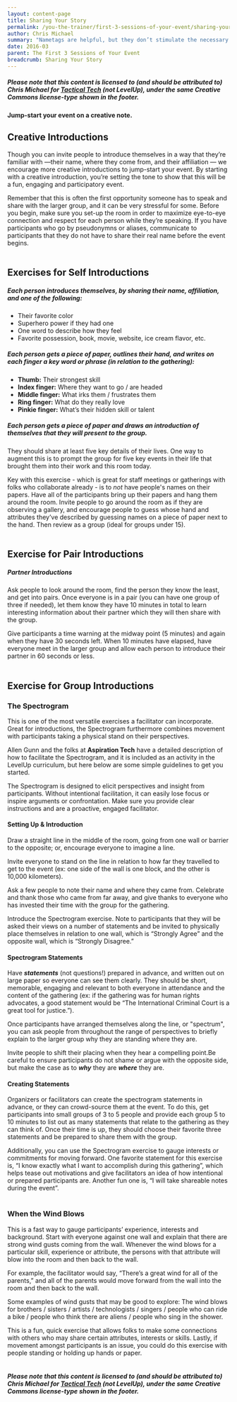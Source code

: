 ```yaml
---
layout: content-page
title: Sharing Your Story
permalink: /you-the-trainer/first-3-sessions-of-your-event/sharing-your-story/
author: Chris Michael
summary: "Nametags are helpful, but they don’t stimulate the necessary engagement and energy that starts off an effective gathering. For that, we turn to creative exercises to help participants and trainers learn about each other, our motivations for our attendance and our perspectives on relevant issues."
date: 2016-03
parent: The First 3 Sessions of Your Event
breadcrumb: Sharing Your Story
---
```

##### Please note that this content is licensed to (and should be attributed to) Chris Michael for [Tactical Tech](https://www.tacticaltech.org) (not LevelUp), under the same Creative Commons license-type shown in the footer.

#### Jump-start your event on a creative note.

## Creative Introductions
Though you can invite people to introduce themselves in a way that they’re familiar with —their name, where they come from, and their affiliation — we encourage more creative introductions to jump-start your event. By starting with a creative introduction, you’re setting the tone to show that this will be a fun, engaging and participatory event.

Remember that this is often the first opportunity someone has to speak and share with the larger group, and it can be very stressful for some. Before you begin, make sure you set-up the room in order to maximize eye-to-eye connection and respect for each person while they’re speaking. If you have participants who go by pseudonymns or aliases, communicate to participants that they do not have to share their real name before the event begins.
<br><br>

## Exercises for Self Introductions

##### Each person introduces themselves, by sharing their name, affiliation, and one of the following:
- Their favorite color
- Superhero power if they had one
- One word to describe how they feel
- Favorite possession, book, movie, website, ice cream flavor, etc.

##### Each person gets a piece of paper, outlines their hand, and writes on each finger a key word or phrase (in relation to the gathering):
- **Thumb:** Their strongest skill
- **Index finger:** Where they want to go / are headed
- **Middle finger:** What irks them / frustrates them
- **Ring finger:** What do they really love
- **Pinkie finger:** What’s their hidden skill or talent

##### Each person gets a piece of paper and draws an introduction of themselves that they will present to the group. 
They should share at least five key details of their lives. One way to augment this is to prompt the group for five key events in their life that brought them into their work and this room today.

Key with this exercise - which is great for staff meetings or gatherings with folks who collaborate already - is to *not* have people's names on their papers. Have all of the participants bring up their papers and hang them around the room. Invite people to go around the room as if they are observing a gallery, and encourage people to guess whose hand and attributes they’ve described by guessing names on a piece of paper next to the hand. Then review as a group (ideal for groups under 15).
<br><br>

## Exercise for Pair Introductions

##### Partner Introductions
Ask people to look around the room, find the person they know the least, and get into pairs. Once everyone is in a pair (you can have one group of three if needed), let them know they have 10 minutes in total to learn interesting information about their partner which they will then share with the group.  

Give participants a time warning at the midway point (5 minutes) and again when they have 30 seconds left. When 10 minutes have elapsed, have everyone meet in the larger group and allow each person to introduce their partner in 60 seconds or less.
<br><br>

## Exercise for Group Introductions

### The Spectrogram
This is one of the most versatile exercises a facilitator can incorporate. Great for introductions, the Spectrogram furthermore combines movement with participants taking a physical stand on their perspectives.

Allen Gunn and the folks at **Aspiration Tech** have a detailed description of how to facilitate the Spectrogram, and it is included as an activity in the LevelUp curriculum, but here below are some simple guidelines to get you started.

The Spectrogram is designed to elicit perspectives and insight from participants. Without intentional facilitation, it can easily lose focus or inspire arguments or confrontation. Make sure you provide clear instructions and are a proactive, engaged facilitator.

#### Setting Up & Introduction
Draw a straight line in the middle of the room, going from one wall or barrier to the opposite; or, encourage everyone to imagine a line.

Invite everyone to stand on the line in relation to how far they travelled to get to the event (ex: one side of the wall is one block, and the other is 10,000 kilometers).

Ask a few people to note their name and where they came from. Celebrate and thank those who came from far away, and give thanks to everyone who has invested their time with the group for the gathering.

Introduce the Spectrogram exercise. Note to participants that they will be asked their views on a number of statements and be invited to physically place themselves in relation to one wall, which is “Strongly Agree” and the opposite wall, which is “Strongly Disagree.”

#### Spectrogram Statements
Have ***statements*** (not questions!) prepared in advance, and written out on large paper so everyone can see them clearly. They should be short, memorable, engaging and relevant to both everyone in attendance and the content of the gathering (ex: if the gathering was for human rights advocates, a good statement would be “The International Criminal Court is a great tool for justice.”).

Once participants have arranged themselves along the line, or "spectrum", you can ask people from throughout the range of perspectives to briefly explain to the larger group why they are standing where they are.

Invite people to shift their placing when they hear a compelling point.Be careful to ensure participants do not shame or argue with the opposite side, but make the case as to ***why*** they are ***where*** they are.

#### Creating Statements
Organizers or facilitators can create the spectrogram statements in advance, or they can crowd-source them at the event. To do this, get participants into small groups of 3 to 5 people and provide each group 5 to 10 minutes to list out as many statements that relate to the gathering as they can think of. Once their time is up, they should choose their favorite three statements and be prepared to share them with the group.

Additionally, you can use the Spectrogram exercise to gauge interests or commitments for moving forward. One favorite statement for this exercise is, “I know exactly what I want to accomplish during this gathering”, which helps tease out motivations and give facilitators an idea of how intentional or prepared participants are. Another fun one is, “I will take shareable notes during the event”.
<br><br>

### When the Wind Blows 
This is a fast way to gauge participants’ experience, interests and background. Start with everyone against one wall and explain that there are strong wind gusts coming from the wall. Whenever the wind blows for a particular skill, experience or attribute, the persons with that attribute will blow into the room and then back to the wall.

For example, the facilitator would say, “There’s a great wind for all of the parents,” and all of the parents would move forward from the wall into the room and then back to the wall.

Some examples of wind gusts that may be good to explore: The wind blows for brothers / sisters / artists / technologists / singers / people who can ride a bike / people who think there are aliens / people who sing in the shower.

This is a fun, quick exercise that allows folks to make some connections with others who may share certain attributes, interests or skills. Lastly, if movement amongst participants is an issue, you could do this exercise with people standing or holding up hands or paper.
<br><br>
##### Please note that this content is licensed to (and should be attributed to) Chris Michael for [Tactical Tech](https://www.tacticaltech.org) (not LevelUp), under the same Creative Commons license-type shown in the footer.
<br><br>
